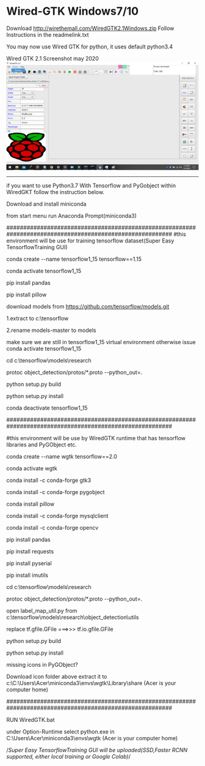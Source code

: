 # Wired-GTK Windows7/10
Download http://wirethemall.com/WiredGTK2.1Windows.zip
Follow Instructions in the readmelink.txt 

You may now use Wired GTK for python, it uses default python3.4 


Wired GTK 2.1 Screenshot may 2020
![](img.png)




----------------------------------------------------------------------------------------------------------





if you want to use Python3.7 With Tensorflow and PyGobject within WiredGKT follow the instruction below.

Download and install miniconda


from start menu run Anaconda Prompt(miniconda3)

#########################################################################################################
#this environment will be use for training tensorflow dataset(Super Easy TensorflowTraining GUI)

conda create --name tensorflow1_15 tensorflow==1.15

conda activate tensorflow1_15 

pip install pandas

pip install pillow

download models from https://github.com/tensorflow/models.git

1.extract to c:\tensorflow

2.rename models-master to models

make sure we are still in tensorflow1_15 virtual environment otherwise issue conda activate tensorflow1_15 

cd c:\tensorflow\models\research

protoc object_detection/protos/*.proto --python_out=.

python setup.py build

python setup.py install

conda deactivate tensorflow1_15 


#########################################################################################################

#this environment will be use by WiredGTK runtime that has tensorflow libraries and PyGObject etc.

conda create --name wgtk tensorflow==2.0

conda activate wgtk 

conda install -c conda-forge gtk3

conda install -c conda-forge pygobject

conda install pillow

conda install -c conda-forge mysqlclient

conda install -c conda-forge opencv

pip install pandas

pip install requests

pip install pyserial

pip install imutils


cd c:\tensorflow\models\research

protoc object_detection/protos/*.proto --python_out=.

open label_map_util.py from c:\tensorflow\models\research\object_detection\utils

replace tf.gfile.GFile ===>>> tf.io.gfile.GFile

python setup.py build

python setup.py install

missing icons in PyGObject?

Download icon folder above extract it to c:\C:\Users\Acer\miniconda3\envs\wgtk\Library\share (Acer is your computer home)

#########################################################################################################

RUN WiredGTK.bat

under Option-Runtime select python.exe in C:\Users\Acer\miniconda3\envs\wgtk	(Acer is your computer home)




/*Super Easy TensorflowTraining GUI will be uploaded(SSD,Faster RCNN supported, either local training or Google Colab)*/ 






